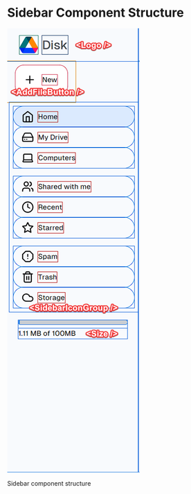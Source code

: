 # Sidebar Component Structure

![Sidebar Component Structure](/screenshots/sidebar-structure.png)

Sidebar component structure
